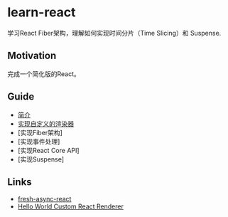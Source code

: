 # learn-react

学习React Fiber架构，理解如何实现时间分片（Time Slicing）和 Suspense.

## Motivation
完成一个简化版的React。

## Guide
* [简介](/Guide/Introduction.md)
* [实现自定义的渲染器](/Guide/CustomRenderer.md)
* [实现Fiber架构]
* [实现事件处理]
* [实现React Core API]
* [实现Suspense]

## Links
* [fresh-async-react](https://github.com/sw-yx/fresh-async-react)
* [Hello World Custom React Renderer](https://medium.com/@agent_hunt/hello-world-custom-react-renderer-9a95b7cd04bc)